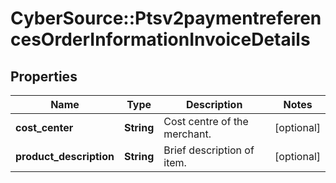 # CyberSource::Ptsv2paymentreferencesOrderInformationInvoiceDetails

## Properties
Name | Type | Description | Notes
------------ | ------------- | ------------- | -------------
**cost_center** | **String** | Cost centre of the merchant. | [optional] 
**product_description** | **String** | Brief description of item. | [optional] 


